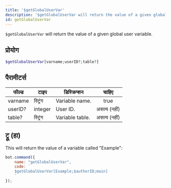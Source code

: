 ```yaml
---
title: '$getGlobalUserVar'
description: '$getGlobalUserVar will return the value of a given global user variable.'
id: getGlobalUserVar
---
```


`$getGlobalUserVar` will return the value of a given global user variable.

## प्रोयोग

```php
$getGlobalUserVar[varname;userID?;table?]
```

## पैरामीटर्स

| फील्ड   | टाइप     | डिस्क्रिप्शन    |    चाहिए     |
| ------- | -------- | --------------- |:------------:|
| varname | स्ट्रिंग | Variable name.  |     true     |
| userID? | integer  | User ID.        | असत्य (नहीं) |
| table?  | स्ट्रिंग | Variable table. | असत्य (नहीं) |

## ट्रू (हा)

This will return the value of a variable called "Example":

```javascript
bot.command({
    name: "getGlobalUserVar",
    code: `
    $getGlobalUserVar[Example;$authorID;main]
    `
});
```